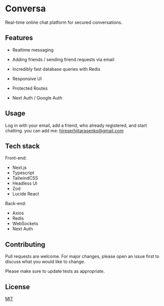 # Conversa



Real-time online chat platform for secured conversations.

## Features

- Realtime messaging

- Adding friends / sending friend requests via email

- Incredibly fast database queries with Redis

- Responsive UI

- Protected Routes

- Next Auth / Google Auth

## Usage

Log in with your email, add a friend, who already registered, and start chatting.
you can add me: hireserhiitarasenko@gmail.com


## Tech stack


Front-end:

- Next.js
- Typescript
- TailwindCSS
- Headless UI
- Zod
- Lucide React


Back-end:

- Axios
- Redis
- WebSockets
- Next Auth

## Contributing

Pull requests are welcome. For major changes, please open an issue first
to discuss what you would like to change.

Please make sure to update tests as appropriate.

## License

[MIT](https://choosealicense.com/licenses/mit/)
